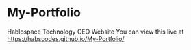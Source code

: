 # My-Portfolio
Hablospace Technology CEO Website
You can view this live at https://habscodes.github.io/My-Portfolio/

